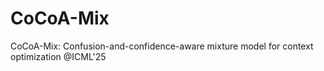 # CoCoA-Mix
CoCoA-Mix: Confusion-and-confidence-aware mixture model for context optimization @ICML'25
